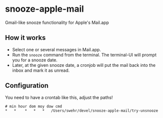 # snooze-apple-mail

Gmail-like snooze functionality for Apple's Mail.app

## How it works

* Select one or several messages in Mail.app.
* Run the `snooze` command from the terminal. The terminal-UI will prompt
  you for a snooze date.
* Later, at the given snooze date, a cronjob will put the mail back into
  the inbox and mark it as unread.

## Configuration

You need to have a crontab like this, adjust the paths!

```
# min hour dom moy dow cmd
*   *    *   *   *   /Users/swehr/devel/snooze-apple-mail/try-unsnooze
```
